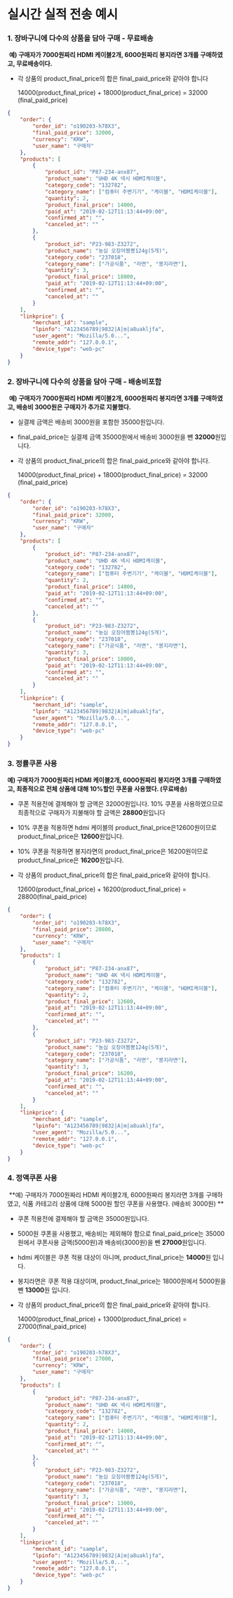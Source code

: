 # 실시간 실적 전송 예시

### 1. 장바구니에 다수의 상품을 담아 구매 - 무료배송

​	**예) 구매자가 7000원짜리 HDMI 케이블2개, 6000원짜리 봉지라면 3개를 구매하였고, 무료배송이다.**

* 각 상품의 product_final_price의 합은 final_paid_price와 같아야 합니다

  14000(product_final_price) + 18000(product_final_price) = 32000 (final_paid_price)

```json
{
    "order": {
        "order_id": "o190203-h78X3",
        "final_paid_price": 32000,
        "currency": "KRW",
        "user_name": "구매자"
    },
    "products": [
        {
            "product_id": "P87-234-anx87",
            "product_name": "UHD 4K 넥시 HDMI케이블",
            "category_code": "132782",
            "category_name": ["컴퓨터 주변기기", "케이블", "HDMI케이블"],
            "quantity": 2,
            "product_final_price": 14000,
            "paid_at": "2019-02-12T11:13:44+09:00",
            "confirmed_at": "",
            "canceled_at": ""
        },
        {
            "product_id": "P23-983-Z3272",
            "product_name": "농심 오징어짬뽕124g(5개)",
            "category_code": "237018",
            "category_name": ["가공식품", "라면", "봉지라면"],
            "quantity": 3,
            "product_final_price": 18000,
            "paid_at": "2019-02-12T11:13:44+09:00",
            "confirmed_at": "",
            "canceled_at": ""
        }
    ],
    "linkprice": {
        "merchant_id": "sample",
        "lpinfo": "A123456789|9832|A|m|a8uakljfa",
        "user_agent": "Mozilla/5.0...",
        "remote_addr": "127.0.0.1",
        "device_type": "web-pc"
    }
}
```



### 2.  장바구니에 다수의 상품을 담아 구매 - 배송비포함

​	**예) 구매자가  7000원짜리 HDMI 케이블2개, 6000원짜리 봉지라면 3개를 구매하였고, 배송비 3000원은 구매자가 추가로 지불했다.**

* 실결제 금액은 배송비 3000원을 포함한 35000원입니다.

* final_paid_price는 실결제 금액 35000원에서 배송비 3000원을 뺀 **32000**원입니다.

* 각 상품의 product_final_price의 합은 final_paid_price와 같아야 합니다.

  14000(product_final_price) + 18000(product_final_price) = 32000 (final_paid_price)

```json
{
    "order": {
        "order_id": "o190203-h78X3",
        "final_paid_price": 32000,
        "currency": "KRW",
        "user_name": "구매자"
    },
    "products": [
        {
            "product_id": "P87-234-anx87",
            "product_name": "UHD 4K 넥시 HDMI케이블",
            "category_code": "132782",
            "category_name": ["컴퓨터 주변기기", "케이블", "HDMI케이블"],
            "quantity": 2,
            "product_final_price": 14000,
            "paid_at": "2019-02-12T11:13:44+09:00",
            "confirmed_at": "",
            "canceled_at": ""
        },
        {
            "product_id": "P23-983-Z3272",
            "product_name": "농심 오징어짬뽕124g(5개)",
            "category_code": "237018",
            "category_name": ["가공식품", "라면", "봉지라면"],
            "quantity": 3,
            "product_final_price": 18000,
            "paid_at": "2019-02-12T11:13:44+09:00",
            "confirmed_at": "",
            "canceled_at": ""
        }
    ],
    "linkprice": {
        "merchant_id": "sample",
        "lpinfo": "A123456789|9832|A|m|a8uakljfa",
        "user_agent": "Mozilla/5.0...",
        "remote_addr": "127.0.0.1",
        "device_type": "web-pc"
    }
}
```



### 3. 정률쿠폰 사용

**예) 구매자가  7000원짜리 HDMI 케이블2개, 6000원짜리 봉지라면 3개를 구매하였고, 최종적으로 전체 상품에 대해 10%할인 쿠폰을 사용했다. (무료배송)**

* 쿠폰 적용전에 결제해야 할 금액은 32000원입니다. 10% 쿠폰을 사용하였으므로 최종적으로 구매자가 지불해야 할 금액은 **28800**원입니다

* 10% 쿠폰을 적용하면 hdmi 케이블의 product_final_price은12600원이므로 product_final_price은 **12600**원입니다.

* 10% 쿠폰을 적용하면 봉지라면의 product_final_price은 16200원이므로 product_final_price은 **16200**원입니다.

* 각 상품의 product_final_price의 합은 final_paid_price와 같아야 합니다.

  12600(product_final_price) + 16200(product_final_price) = 28800(final_paid_price) 

```json
{
    "order": {
        "order_id": "o190203-h78X3",
        "final_paid_price": 28800,
        "currency": "KRW",
        "user_name": "구매자"
    },
    "products": [
        {
            "product_id": "P87-234-anx87",
            "product_name": "UHD 4K 넥시 HDMI케이블",
            "category_code": "132782",
            "category_name": ["컴퓨터 주변기기", "케이블", "HDMI케이블"],
            "quantity": 2,
            "product_final_price": 12600,
            "paid_at": "2019-02-12T11:13:44+09:00",
            "confirmed_at": "",
            "canceled_at": ""
        },
        {
            "product_id": "P23-983-Z3272",
            "product_name": "농심 오징어짬뽕124g(5개)",
            "category_code": "237018",
            "category_name": ["가공식품", "라면", "봉지라면"],
            "quantity": 3,
            "product_final_price": 16200,
            "paid_at": "2019-02-12T11:13:44+09:00",
            "confirmed_at": "",
            "canceled_at": ""
        }
    ],
    "linkprice": {
        "merchant_id": "sample",
        "lpinfo": "A123456789|9832|A|m|a8uakljfa",
        "user_agent": "Mozilla/5.0...",
        "remote_addr": "127.0.0.1",
        "device_type": "web-pc"
    }
}
```


### 4. 정액쿠폰 사용 

​	**예) 구매자가  7000원짜리 HDMI 케이블2개, 6000원짜리 봉지라면 3개를 구매하였고, 식품 카테고리 상품에 대해 5000원 할인 쿠폰을 사용했다. (배송비 3000원) **

* 쿠폰 적용전에 결제해야 할 금액은 35000원입니다.

* 5000원 쿠폰을 사용했고, 배송비는 제외해야 함으로 final_paid_price는 35000원에서 쿠폰사용 금액(5000원)과 배송비(3000원)을 뺀 **27000**원입니다.

* hdmi 케이블은 쿠폰 적용 대상이 아니며, product_final_price는 **14000**원 입니다.

* 봉지라면은 쿠폰 적용 대상이며, product_final_price는 18000원에서 5000원을 뺀 **13000**원 입니다.

* 각 상품의 product_final_price의 합은 final_paid_price와 같아야 합니다.

  14000(product_final_price) + 13000(product_final_price) = 27000(final_paid_price) 

```json
{
    "order": {
        "order_id": "o190203-h78X3",
        "final_paid_price": 27000,
        "currency": "KRW",
        "user_name": "구매자"
    },
    "products": [
        {
            "product_id": "P87-234-anx87",
            "product_name": "UHD 4K 넥시 HDMI케이블",
            "category_code": "132782",
            "category_name": ["컴퓨터 주변기기", "케이블", "HDMI케이블"],
            "quantity": 2,
            "product_final_price": 14000,
            "paid_at": "2019-02-12T11:13:44+09:00",
            "confirmed_at": "",
            "canceled_at": ""
        },
        {
            "product_id": "P23-983-Z3272",
            "product_name": "농심 오징어짬뽕124g(5개)",
            "category_code": "237018",
            "category_name": ["가공식품", "라면", "봉지라면"],
            "quantity": 3,
            "product_final_price": 13000,
            "paid_at": "2019-02-12T11:13:44+09:00",
            "confirmed_at": "",
            "canceled_at": ""
        }
    ],
    "linkprice": {
        "merchant_id": "sample",
        "lpinfo": "A123456789|9832|A|m|a8uakljfa",
        "user_agent": "Mozilla/5.0...",
        "remote_addr": "127.0.0.1",
        "device_type": "web-pc"
    }
}
```
